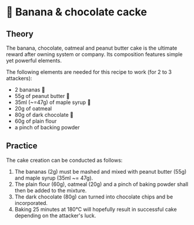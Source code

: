 # 🍌 Banana & chocolate cacke

## Theory

The banana, chocolate, oatmeal and peanut butter cake is the ultimate reward after owning system or company. Its composition features simple yet powerful elements.

The following elements are needed for this recipe to work \(for 2 to 3 attackers\):

* 2 bananas 🍌 
* 55g of peanut butter 🥜 
* 35ml \(~=47g\) of maple syrup 🍁 
* 20g of oatmeal 
* 80g of dark chocolate 🍫 
* 60g of plain flour 
* a pinch of backing powder 

## Practice

The cake creation can be conducted as follows:

1. The bananas \(2g\) must be mashed and mixed with peanut butter \(55g\) and maple syrup \(35ml ~= 47g\).
2. The plain flour \(60g\), oatmeal \(20g\) and a pinch of baking powder shall then be added to the mixture.
3. The dark chocolate \(80g\) can turned into chocolate chips and be incorporated.
4. Baking 25 minutes at 180°C will hopefully result in successful cake depending on the attacker's luck.

